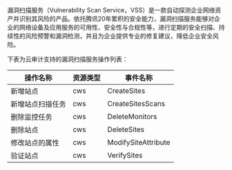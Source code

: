 漏洞扫描服务（Vulnerability Scan Service，VSS）是一款自动探测企业网络资产并识别其风险的产品。依托腾讯20年累积的安全能力，漏洞扫描服务能够对企业的网络设备及应用服务的可用性、安全性与合规性等，进行定期的安全扫描、持续性的风险预警和漏洞检测，并且为企业提供专业的修复建议，降低企业安全风险。

下表为云审计支持的漏洞扫描服务操作列表：

| 操作名称     | 资源类型 | 事件名称                |
|----------|------|---------------------|
| 新增站点     | cws  | CreateSites         |
| 新增站点扫描任务 | cws  | CreateSitesScans    |
| 删除监控任务   | cws  | DeleteMonitors      |
| 删除站点     | cws  | DeleteSites         |
| 修改站点的属性  | cws  | ModifySiteAttribute |
| 验证站点     | cws  | VerifySites         |

